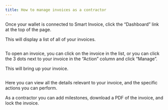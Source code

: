 ```yaml
---
title: How to manage invoices as a contractor
---
```


Once your wallet is connected to Smart Invoice, click the “Dashboard” link at the top of the page.

This will display a list of all of your invoices.

![]()

To open an invoice, you can click on the invoice in the list, or you can click the 3 dots next to your invoice in the “Action” column and click “Manage”.

This will bring up your invoice.

![]()

Here you can view all the details relevant to your invoice, and the specific actions you can perform. 

As a contractor you can add milestones, download a PDF of the invoice, and lock the invoice.
